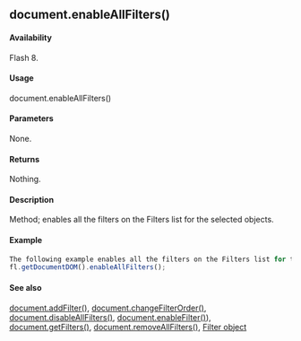 ## document.enableAllFilters()

#### Availability

Flash 8.

#### Usage

document.enableAllFilters()

#### Parameters

None.

#### Returns

Nothing.

#### Description

Method; enables all the filters on the Filters list for the selected objects.

#### Example

```javascript
The following example enables all the filters on the Filters list for the selected objects:
fl.getDocumentDOM().enableAllFilters();

```
#### See also

[document.addFilter()](../Document_object/documen3.md), [document.changeFilterOrder()](../Document_object/docume29.md), [document.disableAllFilters()](../Document_object/docume46.md), [document.enableFilter()](../Document_object/docume59.md)), [document.getFilters()](../Document_object/docume79.md), [document.removeAllFilters()](../Document_object/docum240.md), [Filter object](../Filter_object/filter_summary.md)

<span id="document.enableFilter()" class="anchor"></span>
